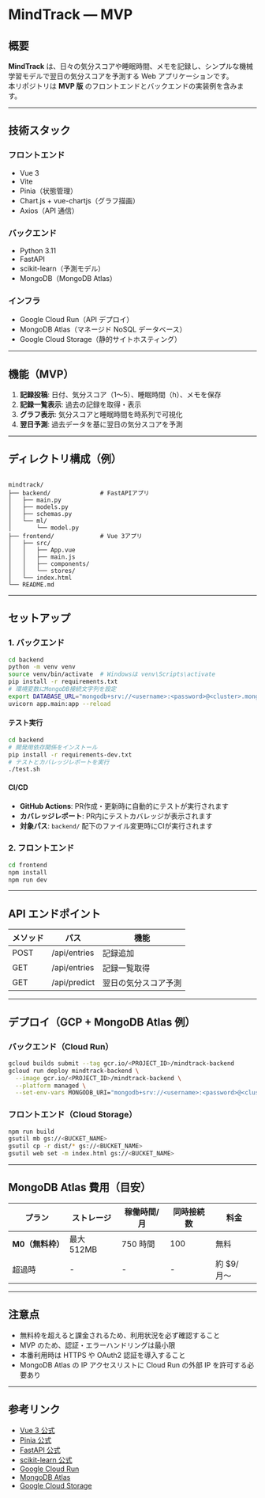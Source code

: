 # MindTrack — MVP

## 概要

**MindTrack** は、日々の気分スコアや睡眠時間、メモを記録し、シンプルな機械学習モデルで翌日の気分スコアを予測する Web アプリケーションです。  
本リポジトリは **MVP 版** のフロントエンドとバックエンドの実装例を含みます。

---

## 技術スタック

### フロントエンド

- Vue 3
- Vite
- Pinia（状態管理）
- Chart.js + vue-chartjs（グラフ描画）
- Axios（API 通信）

### バックエンド

- Python 3.11
- FastAPI
- scikit-learn（予測モデル）
- MongoDB（MongoDB Atlas）

### インフラ

- Google Cloud Run（API デプロイ）
- MongoDB Atlas（マネージド NoSQL データベース）
- Google Cloud Storage（静的サイトホスティング）

---

## 機能（MVP）

1. **記録投稿**: 日付、気分スコア（1〜5）、睡眠時間（h）、メモを保存
2. **記録一覧表示**: 過去の記録を取得・表示
3. **グラフ表示**: 気分スコアと睡眠時間を時系列で可視化
4. **翌日予測**: 過去データを基に翌日の気分スコアを予測

---

## ディレクトリ構成（例）

```mermaid

mindtrack/
├── backend/              # FastAPIアプリ
│   ├── main.py
│   ├── models.py
│   ├── schemas.py
│   └── ml/
│       └── model.py
├── frontend/             # Vue 3アプリ
│   ├── src/
│   │   ├── App.vue
│   │   ├── main.js
│   │   ├── components/
│   │   └── stores/
│   └── index.html
└── README.md
```

---

## セットアップ

### 1. バックエンド

```bash
cd backend
python -m venv venv
source venv/bin/activate  # Windowsは venv\Scripts\activate
pip install -r requirements.txt
# 環境変数にMongoDB接続文字列を設定
export DATABASE_URL="mongodb+srv://<username>:<password>@<cluster>.mongodb.net/mindtrack"
uvicorn app.main:app --reload
```

#### テスト実行

```bash
cd backend
# 開発用依存関係をインストール
pip install -r requirements-dev.txt
# テストとカバレッジレポートを実行
./test.sh
```

#### CI/CD

- **GitHub Actions**: PR作成・更新時に自動的にテストが実行されます
- **カバレッジレポート**: PR内にテストカバレッジが表示されます
- **対象パス**: `backend/` 配下のファイル変更時にCIが実行されます

### 2. フロントエンド

```bash
cd frontend
npm install
npm run dev
```

---

## API エンドポイント

| メソッド | パス         | 機能                 |
| -------- | ------------ | -------------------- |
| POST     | /api/entries | 記録追加             |
| GET      | /api/entries | 記録一覧取得         |
| GET      | /api/predict | 翌日の気分スコア予測 |

---

## デプロイ（GCP + MongoDB Atlas 例）

### バックエンド（Cloud Run）

```bash
gcloud builds submit --tag gcr.io/<PROJECT_ID>/mindtrack-backend
gcloud run deploy mindtrack-backend \
  --image gcr.io/<PROJECT_ID>/mindtrack-backend \
  --platform managed \
  --set-env-vars MONGODB_URI="mongodb+srv://<username>:<password>@<cluster>.mongodb.net/mindtrack"
```

### フロントエンド（Cloud Storage）

```bash
npm run build
gsutil mb gs://<BUCKET_NAME>
gsutil cp -r dist/* gs://<BUCKET_NAME>
gsutil web set -m index.html gs://<BUCKET_NAME>
```

---

## MongoDB Atlas 費用（目安）

| プラン           | ストレージ | 稼働時間/月 | 同時接続数 | 料金       |
| ---------------- | ---------- | ----------- | ---------- | ---------- |
| **M0（無料枠）** | 最大 512MB | 750 時間    | 100        | 無料       |
| 超過時           | -          | -           | -          | 約 $9/月〜 |

---

## 注意点

- 無料枠を超えると課金されるため、利用状況を必ず確認すること
- MVP のため、認証・エラーハンドリングは最小限
- 本番利用時は HTTPS や OAuth2 認証を導入すること
- MongoDB Atlas の IP アクセスリストに Cloud Run の外部 IP を許可する必要あり

---

## 参考リンク

- [Vue 3 公式](https://vuejs.org/)
- [Pinia 公式](https://pinia.vuejs.org/)
- [FastAPI 公式](https://fastapi.tiangolo.com/)
- [scikit-learn 公式](https://scikit-learn.org/)
- [Google Cloud Run](https://cloud.google.com/run)
- [MongoDB Atlas](https://www.mongodb.com/atlas)
- [Google Cloud Storage](https://cloud.google.com/storage)
